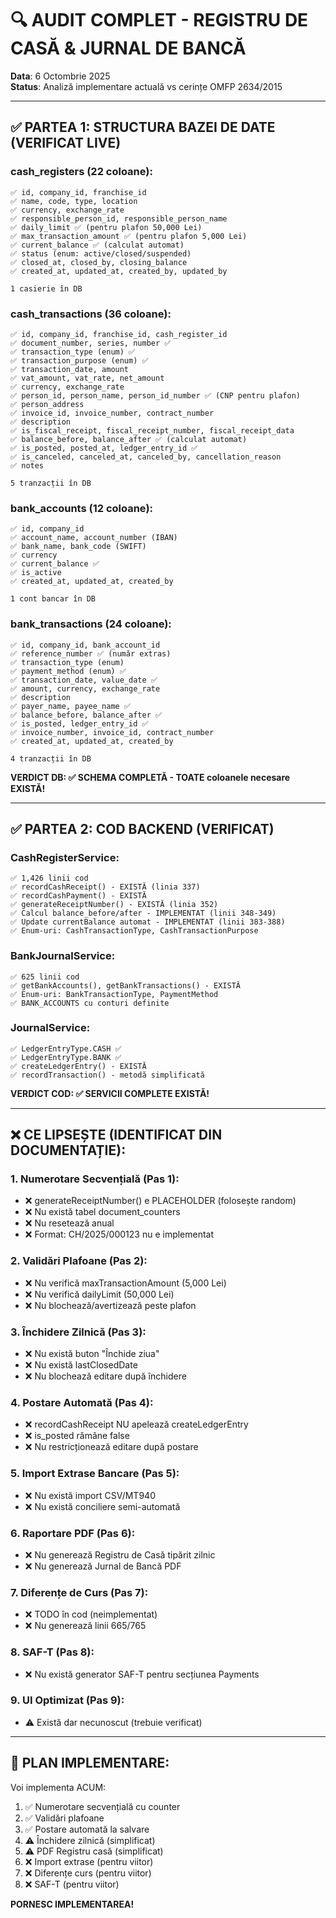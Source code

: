 # 🔍 AUDIT COMPLET - REGISTRU DE CASĂ & JURNAL DE BANCĂ

**Data**: 6 Octombrie 2025  
**Status**: Analiză implementare actuală vs cerințe OMFP 2634/2015

---

## ✅ PARTEA 1: STRUCTURA BAZEI DE DATE (VERIFICAT LIVE)

### cash_registers (22 coloane):
```
✅ id, company_id, franchise_id
✅ name, code, type, location
✅ currency, exchange_rate
✅ responsible_person_id, responsible_person_name
✅ daily_limit ✅ (pentru plafon 50,000 Lei)
✅ max_transaction_amount ✅ (pentru plafon 5,000 Lei)
✅ current_balance ✅ (calculat automat)
✅ status (enum: active/closed/suspended)
✅ closed_at, closed_by, closing_balance
✅ created_at, updated_at, created_by, updated_by

1 casierie în DB
```

### cash_transactions (36 coloane):
```
✅ id, company_id, franchise_id, cash_register_id
✅ document_number, series, number ✅
✅ transaction_type (enum) ✅
✅ transaction_purpose (enum) ✅
✅ transaction_date, amount
✅ vat_amount, vat_rate, net_amount
✅ currency, exchange_rate
✅ person_id, person_name, person_id_number ✅ (CNP pentru plafon)
✅ person_address
✅ invoice_id, invoice_number, contract_number
✅ description
✅ is_fiscal_receipt, fiscal_receipt_number, fiscal_receipt_data
✅ balance_before, balance_after ✅ (calculat automat)
✅ is_posted, posted_at, ledger_entry_id ✅
✅ is_canceled, canceled_at, canceled_by, cancellation_reason
✅ notes

5 tranzacții în DB
```

### bank_accounts (12 coloane):
```
✅ id, company_id
✅ account_name, account_number (IBAN)
✅ bank_name, bank_code (SWIFT)
✅ currency
✅ current_balance ✅
✅ is_active
✅ created_at, updated_at, created_by

1 cont bancar în DB
```

### bank_transactions (24 coloane):
```
✅ id, company_id, bank_account_id
✅ reference_number ✅ (număr extras)
✅ transaction_type (enum)
✅ payment_method (enum) ✅
✅ transaction_date, value_date ✅
✅ amount, currency, exchange_rate
✅ description
✅ payer_name, payee_name ✅
✅ balance_before, balance_after ✅
✅ is_posted, ledger_entry_id ✅
✅ invoice_number, invoice_id, contract_number
✅ created_at, updated_at, created_by

4 tranzacții în DB
```

**VERDICT DB: ✅ SCHEMA COMPLETĂ - TOATE coloanele necesare EXISTĂ!**

---

## ✅ PARTEA 2: COD BACKEND (VERIFICAT)

### CashRegisterService:
```
✅ 1,426 linii cod
✅ recordCashReceipt() - EXISTĂ (linia 337)
✅ recordCashPayment() - EXISTĂ
✅ generateReceiptNumber() - EXISTĂ (linia 352)
✅ Calcul balance_before/after - IMPLEMENTAT (linii 348-349)
✅ Update currentBalance automat - IMPLEMENTAT (linii 383-388)
✅ Enum-uri: CashTransactionType, CashTransactionPurpose
```

### BankJournalService:
```
✅ 625 linii cod
✅ getBankAccounts(), getBankTransactions() - EXISTĂ
✅ Enum-uri: BankTransactionType, PaymentMethod
✅ BANK_ACCOUNTS cu conturi definite
```

### JournalService:
```
✅ LedgerEntryType.CASH ✅
✅ LedgerEntryType.BANK ✅
✅ createLedgerEntry() - EXISTĂ
✅ recordTransaction() - metodă simplificată
```

**VERDICT COD: ✅ SERVICII COMPLETE EXISTĂ!**

---

## ❌ CE LIPSEȘTE (IDENTIFICAT DIN DOCUMENTAȚIE):

### 1. Numerotare Secvențială (Pas 1):
- ❌ generateReceiptNumber() e PLACEHOLDER (folosește random)
- ❌ Nu există tabel document_counters
- ❌ Nu resetează anual
- ❌ Format: CH/2025/000123 nu e implementat

### 2. Validări Plafoane (Pas 2):
- ❌ Nu verifică maxTransactionAmount (5,000 Lei)
- ❌ Nu verifică dailyLimit (50,000 Lei)
- ❌ Nu blochează/avertizează peste plafon

### 3. Închidere Zilnică (Pas 3):
- ❌ Nu există buton "Închide ziua"
- ❌ Nu există lastClosedDate
- ❌ Nu blochează editare după închidere

### 4. Postare Automată (Pas 4):
- ❌ recordCashReceipt NU apelează createLedgerEntry
- ❌ is_posted rămâne false
- ❌ Nu restricționează editare după postare

### 5. Import Extrase Bancare (Pas 5):
- ❌ Nu există import CSV/MT940
- ❌ Nu există conciliere semi-automată

### 6. Raportare PDF (Pas 6):
- ❌ Nu generează Registru de Casă tipărit zilnic
- ❌ Nu generează Jurnal de Bancă PDF

### 7. Diferențe de Curs (Pas 7):
- ❌ TODO în cod (neimplementat)
- ❌ Nu generează linii 665/765

### 8. SAF-T (Pas 8):
- ❌ Nu există generator SAF-T pentru secțiunea Payments

### 9. UI Optimizat (Pas 9):
- ⚠️ Există dar necunoscut (trebuie verificat)

---

## 🎯 PLAN IMPLEMENTARE:

Voi implementa ACUM:
1. ✅ Numerotare secvențială cu counter
2. ✅ Validări plafoane
3. ✅ Postare automată la salvare
4. ⚠️ Închidere zilnică (simplificat)
5. ⚠️ PDF Registru casă (simplificat)
6. ❌ Import extrase (pentru viitor)
7. ❌ Diferențe curs (pentru viitor)
8. ❌ SAF-T (pentru viitor)

**PORNESC IMPLEMENTAREA!**
